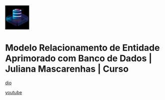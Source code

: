 ![alt text](image.png)

# Modelo Relacionamento de Entidade Aprimorado com Banco de Dados | Juliana Mascarenhas | Curso

[dio](https://web.dio.me/course/1da50895-ba2d-4351-9b56-99dfe4758b23/learning/fc44d9a3-dfeb-4b92-a0b2-b0d8cf94e4f5)

[youtube](https://www.youtube.com/playlist?list=PLUFkgDlXfnjsEp-7kwpsXnBiwvfJat7pF)
